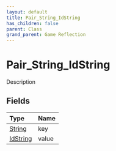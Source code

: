 ```yaml
---
layout: default
title: Pair_String_IdString
has_children: false
parent: Class
grand_parent: Game Reflection
---
```

# Pair_String_IdString
Description 

## Fields

| Type | Name |
|:----------|:--------------|
| [String](/riftbreaker-wiki/docs/game-reflection/components/string/) | key |
| [IdString](/riftbreaker-wiki/docs/game-reflection/components/id_string/) | value |

